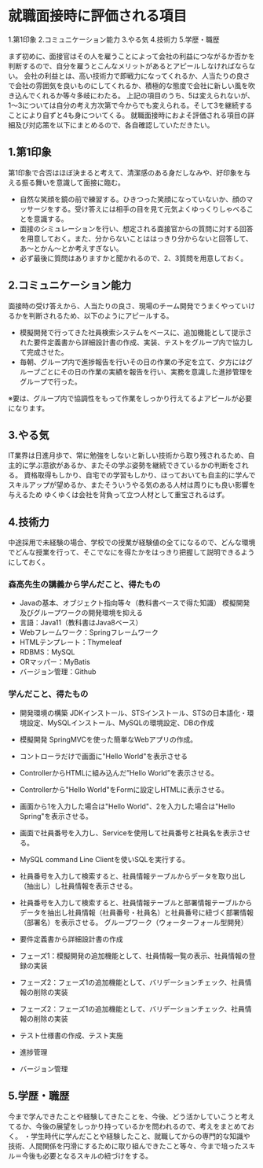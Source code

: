 # 就職面接時に評価される項目

1.第1印象
2.コミュニケーション能力
3.やる気
4.技術力
5.学歴・職歴

まず初めに、面接官はその人を雇うことによって会社の利益につながるか否かを判断するので、自分を雇うとこんなメリットがあるとアピールしなければならない。
会社の利益とは、高い技術力で即戦力になってくれるか、人当たりの良さで会社の雰囲気を良いものにしてくれるか、積極的な態度で会社に新しい風を吹き込んでくれるか等々多岐にわたる。
上記の項目のうち、5は変えられないが、1～3については自分の考え方次第で今からでも変えられる。そして3を継続することにより自ずと4も身についてくる。
就職面接時におよそ評価される項目の詳細及び対応策を以下にまとめるので、各自確認していただきたい。

## 1.第1印象

第1印象で合否はほぼ決まると考えて、清潔感のある身だしなみや、好印象を与える振る舞いを意識して面接に臨む。

- 自然な笑顔を鏡の前で練習する。ひきつった笑顔になっていないか、顔のマッサージをする。受け答えには相手の目を見て元気よくゆっくりしゃべることを意識する。
- 面接のシミュレーションを行い、想定される面接官からの質問に対する回答を用意しておく。また、分からないことははっきり分からないと回答して、あ～とかん～とか考えすぎない。
- 必ず最後に質問はありますかと聞かれるので、2、3質問を用意しておく。

## 2.コミュニケーション能力

面接時の受け答えから、人当たりの良さ、現場のチーム開発でうまくやっていけるかを判断されるため、以下のようにアピールする。

- 模擬開発で行ってきた社員検索システムをベースに、追加機能として提示された要件定義書から詳細設計書の作成、実装、テストをグループ内で協力して完成させた。
- 毎朝、グループ内で進捗報告を行いその日の作業の予定を立て、夕方にはグループごとにその日の作業の実績を報告を行い、実務を意識した進捗管理をグループで行った。

※要は、グループ内で協調性をもって作業をしっかり行えてるよアピールが必要になります。

## 3.やる気

IT業界は日進月歩で、常に勉強をしないと新しい技術から取り残されるため、自主的に学ぶ意欲があるか、またその学ぶ姿勢を継続できているかの判断をされる。
資格取得もしかり、自宅での学習もしかり、ほっておいても自主的に学んでスキルアップが望めるか、またそういうやる気のある人材は周りにも良い影響を与えるため
ゆくゆくは会社を背負って立つ人材として重宝されるはず。

## 4.技術力

中途採用で未経験の場合、学校での授業が経験値の全てになるので、どんな環境でどんな授業を行って、そこでなにを得たかをはっきり把握して説明できるようにしておく。

### 森高先生の講義から学んだこと、得たもの

- Javaの基本、オブジェクト指向等々（教科書ベースで得た知識） 模擬開発及びグループワークの開発環境を抑える
- 言語：Java11（教科書はJava8ベース）
- Webフレームワーク：Springフレームワーク
- HTMLテンプレート：Thymeleaf
- RDBMS：MySQL
- ORマッパー：MyBatis
- バージョン管理：Github

### 学んだこと、得たもの

- 開発環境の構築
JDKインストール、STSインストール、STSの日本語化・環境設定、MySQLインストール、MySQLの環境設定、DBの作成

- 模擬開発
SpringMVCを使った簡単なWebアプリの作成。
- コントローラだけで画面に"Hello World"を表示させる
- ControllerからHTMLに組み込んだ”Hello World”を表示させる。
- Controllerから"Hello World"をFormに設定しHTMLに表示させる。
- 画面から1を入力した場合は"Hello World"、2を入力した場合は"Hello Spring"を表示させる。
- 画面で社員番号を入力し、Serviceを使用して社員番号と社員名を表示させる。
- MySQL command Line Clientを使いSQLを実行する。
- 社員番号を入力して検索すると、社員情報テーブルからデータを取り出し（抽出し）し社員情報を表示させる。
- 社員番号を入力して検索すると、社員情報テーブルと部署情報テーブルからデータを抽出し社員情報（社員番号・社員名）と社員番号に紐づく部署情報（部署名）を表示させる。
グループワーク（ウォーターフォール型開発）
- 要件定義書から詳細設計書の作成
- フェーズ1：模擬開発の追加機能として、社員情報一覧の表示、社員情報の登録の実装
- フェーズ2：フェーズ1の追加機能として、バリデーションチェック、社員情報の削除の実装
- フェーズ2：フェーズ1の追加機能として、バリデーションチェック、社員情報の削除の実装
- テスト仕様書の作成、テスト実施
- 進捗管理
- バージョン管理

## 5.学歴・職歴

今まで学んできたことや経験してきたことを、今後、どう活かしていこうと考えてるか、今後の展望をしっかり持っているかを問われるので、考えをまとめておく。
・学生時代に学んだことや経験したこと、就職してからの専門的な知識や技術、人間関係を円滑にするために取り組んできたこと等々、今まで培ったスキル＝今後も必要となるスキルの紐づけをする。
